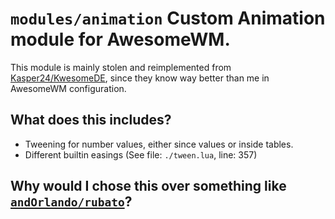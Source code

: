 # `modules/animation` Custom Animation module for AwesomeWM.

This module is mainly stolen and reimplemented from [Kasper24/KwesomeDE](https://github.com/Kasper24/KwesomeDE), since they know way better than me in AwesomeWM configuration.

## What does this includes?

- Tweening for number values, either since values or inside tables.
- Different builtin easings (See file: `./tween.lua`, line: 357)

## Why would I chose this over something like [`andOrlando/rubato`](https://github.com/andOrlando/rubato)?
